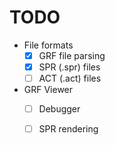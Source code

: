 # TODO

- File formats
    - [x] GRF file parsing
    - [x] SPR (.spr) files
    - [ ] ACT (.act) files
- GRF Viewer
    - [ ] Debugger
    - [ ] SPR rendering
    